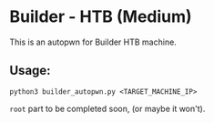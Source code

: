 # Builder - HTB (Medium)

This is an autopwn for Builder HTB machine.

## Usage:
```
python3 builder_autopwn.py <TARGET_MACHINE_IP>
```
`root` part to be completed soon, (or maybe it won't).
